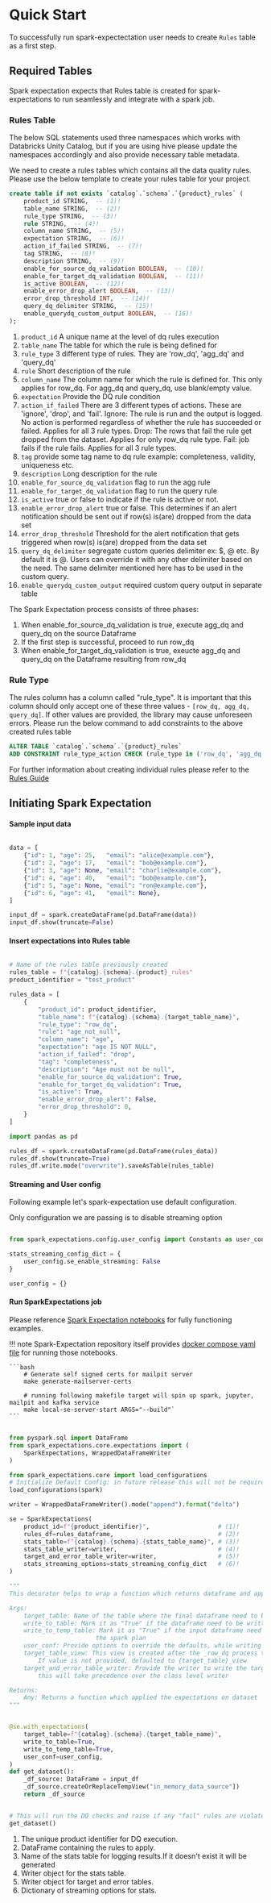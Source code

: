 # Quick Start

To successfully run spark-expectectation user needs to create `Rules` table as a first step. 


## Required Tables

Spark expectation expects that Rules table is created for spark-expectations to run seamlessly and integrate with a spark job.


### Rules Table

The below SQL statements used three namespaces which works with Databricks Unity Catalog, but if you are using hive
please update the namespaces accordingly and also provide necessary table metadata.

We need to create a rules tables which contains all the data quality rules. Please use the below template to create
your rules table for your project.

```sql
create table if not exists `catalog`.`schema`.`{product}_rules` (
    product_id STRING,  -- (1)!
    table_name STRING,  -- (2)!
    rule_type STRING,  -- (3)!
    rule STRING,  -- (4)!
    column_name STRING,  -- (5)!
    expectation STRING,  -- (6)!
    action_if_failed STRING,  -- (7)!
    tag STRING,  -- (8)!
    description STRING,  -- (9)!
    enable_for_source_dq_validation BOOLEAN,  -- (10)! 
    enable_for_target_dq_validation BOOLEAN,  -- (11)!
    is_active BOOLEAN,  -- (12)!
    enable_error_drop_alert BOOLEAN,  -- (13)!
    error_drop_threshold INT,  -- (14)!
    query_dq_delimiter STRING,  -- (15)!
    enable_querydq_custom_output BOOLEAN,  -- (16)!
);
```

1. `product_id` A unique name at the level of dq rules execution
2. `table_name` The table for which the rule is being defined for
3. `rule_type` 3 different type of rules. They are 'row_dq', 'agg_dq' and 'query_dq'
4. `rule` Short description of the rule 
5. `column_name` The column name for which the rule is defined for. This only applies for row_dq. For agg_dq and query_dq, use blank/empty value. 
6. `expectation` Provide the DQ rule condition 
7. `action_if_failed` There are 3 different types of actions. These are 'ignore', 'drop', and 'fail'. 
    Ignore: The rule is run and the output is logged. No action is performed regardless of whether the rule has succeeded or failed. Applies for all 3 rule types. 
    Drop: The rows that fail the rule get dropped from the dataset. Applies for only row_dq rule type.
    Fail: job fails if the rule fails. Applies for all 3 rule types.
8. `tag` provide some tag name to dq rule example:  completeness, validity, uniqueness etc. 
9. `description`  Long description for the rule
10. `enable_for_source_dq_validation` flag to run the agg rule
11. `enable_for_target_dq_validation` flag to run the query rule
12. `is_active` true or false to indicate if the rule is active or not. 
13. `enable_error_drop_alert` true or false. This determines if an alert notification should be sent out if row(s) is(are) dropped from the data set
14. `error_drop_threshold` Threshold for the alert notification that gets triggered when row(s) is(are) dropped from the data set
15. `query_dq_delimiter` segregate custom queries delimiter ex: $, @ etc. By default it is @. Users can override it with any other delimiter based on the need. The same delimiter mentioned here has to be used in the custom query.
16. `enable_querydq_custom_output` required custom query output in separate table


The Spark Expectation process consists of three phases:
1. When enable_for_source_dq_validation is true, execute agg_dq and query_dq on the source Dataframe
2. If the first step is successful, proceed to run row_dq
3. When enable_for_target_dq_validation is true, exeucte agg_dq and query_dq on the Dataframe resulting from row_dq

### Rule Type

The rules column has a column called "rule_type". It is important that this column should only accept one of 
these three values - `[row_dq, agg_dq, query_dq]`. If other values are provided, the library may cause unforeseen errors.
Please run the below command to add constraints to the above created rules table

```sql
ALTER TABLE `catalog`.`schema`.`{product}_rules` 
ADD CONSTRAINT rule_type_action CHECK (rule_type in ('row_dq', 'agg_dq', 'query_dq'));
```

For further information about creating individual rules please refer to the [Rules Guide](../data_quality_rules/)


## Initiating Spark Expectation


#### Sample input data 

```python

data = [
    {"id": 1, "age": 25,   "email": "alice@example.com"},
    {"id": 2, "age": 17,   "email": "bob@example.com"},
    {"id": 3, "age": None, "email": "charlie@example.com"},
    {"id": 4, "age": 40,   "email": "bob@example.com"},
    {"id": 5, "age": None, "email": "ron@example.com"},
    {"id": 6, "age": 41,   "email": None},
]

input_df = spark.createDataFrame(pd.DataFrame(data))
input_df.show(truncate=False)

```
#### Insert expectations into Rules table

```python

# Name of the rules table previously created 
rules_table = f"{catalog}.{schema}.{product}_rules"
product_identifier = "test_product"

rules_data = [
    {
        "product_id": product_identifier,
        "table_name": f"{catalog}.{schema}.{target_table_name}",
        "rule_type": "row_dq",
        "rule": "age_not_null",
        "column_name": "age",
        "expectation": "age IS NOT NULL",
        "action_if_failed": "drop",
        "tag": "completeness",
        "description": "Age must not be null",
        "enable_for_source_dq_validation": True,
        "enable_for_target_dq_validation": True,
        "is_active": True,
        "enable_error_drop_alert": False,
        "error_drop_threshold": 0,
    }
]

import pandas as pd

rules_df = spark.createDataFrame(pd.DataFrame(rules_data))
rules_df.show(truncate=True)
rules_df.write.mode("overwrite").saveAsTable(rules_table)

```


#### Streaming and User config

Following example let's spark-expectation use default configuration. 

Only configuration we are passing is to disable streaming option


```python

from spark_expectations.config.user_config import Constants as user_config

stats_streaming_config_dict = {
    user_config.se_enable_streaming: False
}

user_config = {}

```

#### Run SparkExpectations job

Please reference [Spark Expectation notebooks](https://github.com/Nike-Inc/spark-expectations/tree/main/notebooks) for fully functioning examples. 

!!! note
    Spark-Expectation repository itself provides [docker compose yaml file](https://github.com/Nike-Inc/spark-expectations/blob/main/containers/compose.yaml) for running those notebooks.
     
    ```bash
        # Generate self signed certs for mailpit server
        make generate-mailserver-certs 

        # running following makefile target will spin up spark, jupyter, mailpit and kafka service
        make local-se-server-start ARGS="--build"` 
    ```


```python

from pyspark.sql import DataFrame
from spark_expectations.core.expectations import (
    SparkExpectations, WrappedDataFrameWriter
)

from spark_expectations.core import load_configurations
# Initialize Default Config: in future release this will not be required 
load_configurations(spark) 

writer = WrappedDataFrameWriter().mode("append").format("delta")

se = SparkExpectations(
    product_id=f"{product_identifier}",                   # (1)!
    rules_df=rules_dataframe,                             # (2)!
    stats_table=f"{catalog}.{schema}.{stats_table_name}", # (3)!
    stats_table_writer=writer,                            # (4)!
    target_and_error_table_writer=writer,                 # (5)!
    stats_streaming_options=stats_streaming_config_dict   # (6)!
)

"""
This decorator helps to wrap a function which returns dataframe and apply dataframe rules on it

Args:
    target_table: Name of the table where the final dataframe need to be written
    write_to_table: Mark it as "True" if the dataframe need to be written as table
    write_to_temp_table: Mark it as "True" if the input dataframe need to be written to the temp table to break
                        the spark plan
    user_conf: Provide options to override the defaults, while writing into the stats streaming table
    target_table_view: This view is created after the _row_dq process to run the target agg_dq and query_dq.
        If value is not provided, defaulted to {target_table}_view
    target_and_error_table_writer: Provide the writer to write the target and error table,
        this will take precedence over the class level writer

Returns:
    Any: Returns a function which applied the expectations on dataset
"""


@se.with_expectations(
    target_table=f"{catalog}.{schema}.{target_table_name}",
    write_to_table=True,
    write_to_temp_table=True,
    user_conf=user_config,
)
def get_dataset():
    _df_source: DataFrame = input_df
    _df_source.createOrReplaceTempView("in_memory_data_source"])
    return _df_source


# This will run the DQ checks and raise if any "fail" rules are violated
get_dataset()


```
<!-- Annotations for tooltips -->
1. The unique product identifier for DQ execution.
2. DataFrame containing the rules to apply.
3. Name of the stats table for logging results.If it doesn't exist it will be generated
4. Writer object for the stats table.
5. Writer object for target and error tables.
6. Dictionary of streaming options for stats.
